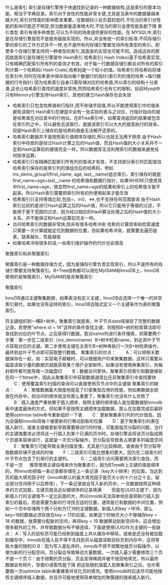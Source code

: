 什么是索引
索引是存储引擎用于快速找到记录的一种数据结构,这是索引的基本功能，相当于字典目录。索引对于良性的性能非常关键,尤其是当表中的数据量越来越大时,索引对性能的影响愈发重要。在数据较小且负载较低时,不恰当的索引对性能的影响可能还不明显,但当数据量逐漸增大时,不恰当的索引会使性能急剧下降
索引类型
索引有很多种类型,可以为不同的场景提供更好的性能。在 MYSQL中,索引是在存储引擎层而不是服务器层实现的。所以,并没有统一的索引标准:不同存储引擎的索引的工作方式并不一样,也不是所有的存储引擎都支持所有类型的索引。即使多个存储引擎支持同一种类型的索引,其底层的实现也可能不同。造成这些的原因就是索引是存储在引擎层中
Hash索引
哈希索引( Hash Index)基于哈希表实现,只有精确匹配索引所有列的查询才有效。对于每一行数据存储引都会对所有的索引列计算一个哈希码( Hash Code),哈希码是一个较小的值。哈希索引将哈希码存储在索引中,同时在哈希表中保存指向每个数据行的指针(索引列的值的哈希 +每行数据的行号指针)
因为哈希索引自身只需存储对应的哈希值,所以索引的结构十分紧湊,这也让哈希索引查找的速度非常快,然而哈希索引也有它的限制，目前Mysql中只有Memory引擎支持Hash索引，其他的建立Hash保存也会失效

- 哈希索引只包含哈希值和行指针,而不存储字段值,所以不能使用索引中的值来避免读取行
Hash索引在硬盘中会有一张实际的表与之对应，行指针指向的就是哈希值在对应表中的行地址。在BTree索引中，如果查询返回的结果被包含在索引列之中，可以避免去读取行，直接读索引可以大大的提高执行的效率。但是Hash索引上储存的是哈希码值是无法解开还原的。
- 哈希索引数据井不是按照索引值顺序存储的,所以也就无法用于排序
由于Hash索引中存放的是经过Hash计算之后的Hash值，而且Hash值的大小关系并不一定和Hash运算前的键值完全一样，所以数据库无法利用索引的数据来避免任何排序运算;
- 哈希索引只有精确匹配索引所有列的查询才有效，不支持部分索引列匹配查找
哈希索引保存的是索引列的值组合后的哈希码，例如inx_demo_group1(first_name, age, last__name)组合索引，索引保存的就是first_name+age+last__name 的哈希值和数据行指针，如果WHERE只使用其中first_name+age，很显然first_name+age的结果和索引上的哈希值关联不起来。所以Hash索引需要把索引所有的列使用起来才能生效
- 哈希索引只支持等值比较,包括=、in0、<=>,也不支持任何范围查询
由于Hash索引比较的是进行Hash运算之后的Hash值，所以它只能用于等值的过滤，不能用于基于范围的过滤，因为经过相应的Hash算法处理之后的Hash值的大小关系，并不能保证和Hash运算前完全一样。
- 访问哈希索引的数据非常快,除非有很多哈希冲突
哈希的计算效率和检索速度只需要一次计算就能定位到数据的位置，但如果哈希冲突，就需要去遍历链表，链表越长，性能越低
- 如果哈希冲突很多的话,一些索引维护操作的代价也会很高



聚簇索引和非聚簇索引

聚簇索引是一种数据存储方式，因为是储存引擎负责实现索引，所以不是所有的存储引擎都支持聚簇索引。B+Tree结构都可以用在MyISAM和InnoDB上，InnoDB使用的是聚簇索引，MyISAM的是非聚簇索引

聚簇索引

InnoDB通过主键聚集数据，如果表没有定义主键，InnoDB会选择一个唯一的非空索引替代，如果也没有这样的索引，InnoDB会隐式定义一个主键来作为表的聚簇索引。



将主键组织到一棵B+树中，聚集索引就是表，叶子节点data域保存了完整的数据记录。若使用"where id = 14"这样的条件查找主键，则按照B+树的检索算法即可查找到对应的叶节点，之后获得行数据。若对name列进行条件搜索，则需要两个步骤：第一步在二级索引（inx_demo(name）B+树中检索name，到达其叶子节点获取对应的主键。第二步使用主键在主索引B+树种再执行一次B+树检索操作，最终到达叶子节点即可获取整行数据。
聚集索引的优点：
　　A：可以把相关数据保存在一起，如：实现电子邮箱时，可以根据用户ID来聚集数据，这样只需要从磁盘读取少量的数据页就能获取某个用户全部邮件，如果没有使用聚集索引，则每封邮件都可能导致一次磁盘IO
　　B：数据访问更快，聚集索引将索引和数据保存在同一个btree中，因此从聚集索引中获取数据通常比在非聚集索引中查找要快
　　C：使用覆盖索引扫描的查询可以直接使用页节点中的主键值
聚集索引的缺点：
　　A：聚簇数据最大限度地提高了IO密集型应用的性能，但如果数据全部放在内存中，则访问的顺序就没有那么重要了，聚集索引也没有什么优势了
　　B：插入速度严重依赖于插入顺序，按照主键的顺序插入是加载数据到innodb表中速度最快的方式，但如果不是按照主键顺序加载数据，那么在加载完成后最好使用optimize table命令重新组织一下表
　　C：更新聚集索引列的代价很高，因为会强制innodb将每个被更新的行移动到新的位置
　　D：基于聚集索引的表在插入新行，或者主键被更新导致需要移动行的时候，可能面临页分裂的问题，当行的主键值要求必须将这一行插入到某个已满的页中时，存储引擎会将该页分裂成两个页面来容纳该行，这就是一次页分裂操作，页分裂会导致表占用更多的磁盘空间
　　E：聚集索引可能导致全表扫描变慢，尤其是行比较稀疏，或者由于页分裂导致数据存储不连续的时候
　　F：二级索引可能比想象的更大，因为在二级索引的叶子节点包含了引用行的主键列。
　　G：二级索引访问需要两次索引查找，而不是一次
　 推荐使用主键自增来作为聚集索引，因为BTree树上主键的值是顺序的，所Innodb把每一条记录都存储在上一条记录（key大小排序）的后面，当达到页的最大填充因子时（innodb默认的最大填充因子是页大小的十六分之十五，留出部分空间用于以后修改），下一条记录就会写入新的页中，一旦数据按照这种顺序的方式加载，主键页就会近似被顺序的记录填满
　　但是在UUID主键下，因为新插入行的主键值不一定比前面的大，所以innodb无法简单地总是把新行插入到索引的最后，而是需要为新的行寻找合适的位置，通常是已有数据的中间位置，例如一个页中存储两个两个分别为17,19的主键数据，新插入的key =1818，那么key=18的数据必须存放在key = 17的后面，如果这个时候页大小不够储存key = 18 的数据，就需要分配新的空间，再将key = 19 数据移动到新空间中。这会增加很多额外的工作，并导致数据分布不够连续，下面是使用UUID作为主键的一些缺点：
A：写入的目标页可能已经刷到磁盘上并从缓存中移除，或者是还没有被加载到缓存中，innodb在插入前不得不先找到并从磁盘读取目标页到内存中，这将导致大量的随机IO
B：因为写入是乱序的，innodb不得不频繁地做页分裂操作，以便为新的行分配空间，页分裂会导致移动大量数据，一次插入最少需要修改三个页不是一个页
C：由于频繁的页分裂，页会变得稀疏并被不规则地填充，所以最终数据会有碎片，导致IO读取性能下降
把这些随机值载入到聚集索引之后，也许需要做一次optimize table来重建表并优化页的填充。使用innodb时应该尽可能地按照主键顺序插入数据，并且尽可能地使用简单增加的聚簇键的值来插入新行。